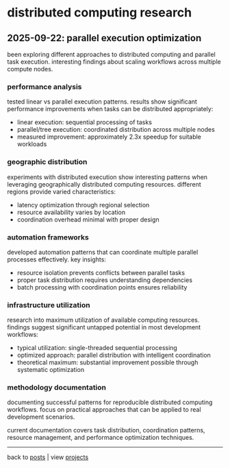 # distributed computing research

## 2025-09-22: parallel execution optimization

been exploring different approaches to distributed computing and parallel task execution. interesting findings about scaling workflows across multiple compute nodes.

### performance analysis

tested linear vs parallel execution patterns. results show significant performance improvements when tasks can be distributed appropriately:

- linear execution: sequential processing of tasks
- parallel/tree execution: coordinated distribution across multiple nodes
- measured improvement: approximately 2.3x speedup for suitable workloads

### geographic distribution

experiments with distributed execution show interesting patterns when leveraging geographically distributed computing resources. different regions provide varied characteristics:

- latency optimization through regional selection
- resource availability varies by location
- coordination overhead minimal with proper design

### automation frameworks

developed automation patterns that can coordinate multiple parallel processes effectively. key insights:

- resource isolation prevents conflicts between parallel tasks
- proper task distribution requires understanding dependencies
- batch processing with coordination points ensures reliability

### infrastructure utilization

research into maximum utilization of available computing resources. findings suggest significant untapped potential in most development workflows:

- typical utilization: single-threaded sequential processing
- optimized approach: parallel distribution with intelligent coordination
- theoretical maximum: substantial improvement possible through systematic optimization

### methodology documentation

documenting successful patterns for reproducible distributed computing workflows. focus on practical approaches that can be applied to real development scenarios.

current documentation covers task distribution, coordination patterns, resource management, and performance optimization techniques.

---

back to [posts](posts) | view [projects](projects)